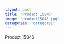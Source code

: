 ```yaml
---
layout: post
title: "Product 15846"
image: "product15846.jpg"
categories: "category1"
---
```

Product 15846
